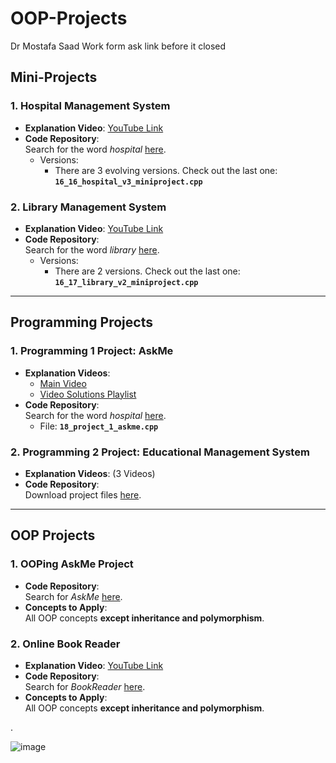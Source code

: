 # OOP-Projects
Dr Mostafa Saad Work form ask link before it closed

## Mini-Projects  

### 1. **Hospital Management System**  
- **Explanation Video**: [YouTube Link](https://www.youtube.com/watch?v=Lu3z4rfU-2s)  
- **Code Repository**:  
  Search for the word *hospital* [here](https://github.com/mostafa-saad/ArabicCompetitiveProgramming/tree/master/18-Programming-4kids).  
  - Versions:  
    - There are 3 evolving versions. Check out the last one:  
      **`16_16_hospital_v3_miniproject.cpp`**  

### 2. **Library Management System**  
- **Explanation Video**: [YouTube Link](https://www.youtube.com/watch?v=zzuhhAuW5FY)  
- **Code Repository**:  
  Search for the word *library* [here](https://github.com/mostafa-saad/ArabicCompetitiveProgramming/tree/master/18-Programming-4kids).  
  - Versions:  
    - There are 2 versions. Check out the last one:  
      **`16_17_library_v2_miniproject.cpp`**  

---

## Programming Projects  

### 1. **Programming 1 Project: AskMe**  
- **Explanation Videos**:  
  - [Main Video](https://www.youtube.com/watch?v=xNu6L_pidUo)  
  - [Video Solutions Playlist](https://www.youtube.com/playlist?list=PLPt2dINI2MIZYL0BoHZ4PhZaDLPA5vWLb)  
- **Code Repository**:  
  Search for the word *hospital* [here](https://github.com/mostafa-saad/ArabicCompetitiveProgramming/tree/master/18-Programming-4kids).  
  - File: **`18_project_1_askme.cpp`**

### 2. **Programming 2 Project: Educational Management System**  
- **Explanation Videos**: (3 Videos)  
- **Code Repository**:  
  Download project files [here](https://github.com/mostafa-saad/ArabicCompetitiveProgramming/blob/master/15%20C%2B%2B%20Programming%204%20Competitions/37%20EduMgmtProjBasic.zip).  

---

## OOP Projects  

### 1. **OOPing AskMe Project**  
- **Code Repository**:  
  Search for *AskMe* [here](https://github.com/mostafa-saad/ArabicCompetitiveProgramming/tree/master/19-object-oriented-programming).  
- **Concepts to Apply**:  
  All OOP concepts **except inheritance and polymorphism**.  

### 2. **Online Book Reader**  
- **Explanation Video**: [YouTube Link](https://youtu.be/Rk8vrmSpFII)  
- **Code Repository**:  
  Search for *BookReader* [here](https://github.com/mostafa-saad/ArabicCompetitiveProgramming/tree/master/19-object-oriented-programming).  
- **Concepts to Apply**:  
  All OOP concepts **except inheritance and polymorphism**.  

.  


![image](https://github.com/user-attachments/assets/9c7eae20-9715-4043-ad71-861440e479fa)

